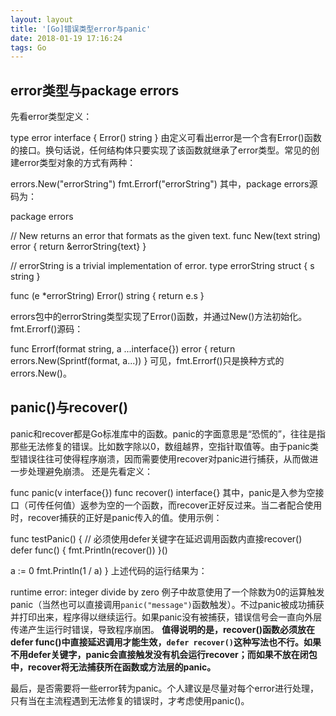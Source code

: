 ```yaml
---
layout: layout
title: '[Go]错误类型error与panic'
date: 2018-01-19 17:16:24
tags: Go
---
```

## error类型与package errors
先看error类型定义：

type error interface {
Error() string
}
由定义可看出error是一个含有Error()函数的接口。换句话说，任何结构体只要实现了该函数就继承了error类型。常见的创建error类型对象的方式有两种：

errors.New("errorString")
fmt.Errorf("errorString")
其中，package errors源码为：

package errors

// New returns an error that formats as the given text.
func New(text string) error {
return &errorString{text}
}

// errorString is a trivial implementation of error.
type errorString struct {
s string
}

func (e *errorString) Error() string {
return e.s
}

errors包中的errorString类型实现了Error()函数，并通过New()方法初始化。
fmt.Errorf()源码：

func Errorf(format string, a ...interface{}) error {
return errors.New(Sprintf(format, a...))
}
可见，fmt.Errorf()只是换种方式的errors.New()。

## panic()与recover()
panic和recover都是Go标准库中的函数。panic的字面意思是“恐慌的”，往往是指那些无法修复的错误。比如数字除以0，数组越界，空指针取值等。由于panic类型错误往往可使得程序崩溃，因而需要使用recover对panic进行捕获，从而做进一步处理避免崩溃。
还是先看定义：

func panic(v interface{})
func recover() interface{}
其中，panic是入参为空接口（可传任何值）返参为空的一个函数，而recover正好反过来。当二者配合使用时，recover捕获的正好是panic传入的值。使用示例：

func testPanic() {
// 必须使用defer关键字在延迟调用函数内直接recover()
defer func() {
fmt.Println(recover())
}()

a := 0
fmt.Println(1 / a)
}
上述代码的运行结果为：

runtime error: integer divide by zero
例子中故意使用了一个除数为0的运算触发panic（当然也可以直接调用`panic("message")`函数触发）。不过panic被成功捕获并打印出来，程序得以继续运行。如果panic没有被捕获，错误信号会一直向外层传递产生运行时错误，导致程序崩困。
**值得说明的是，recover()函数必须放在defer func()中直接延迟调用才能生效，`defer recover()`这种写法也不行。如果不用defer关键字，panic会直接触发没有机会运行recover；而如果不放在闭包中，recover将无法捕获所在函数或方法层的panic。**

最后，是否需要将一些error转为panic。个人建议是尽量对每个error进行处理，只有当在主流程遇到无法修复的错误时，才考虑使用panic()。

